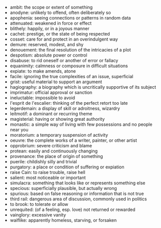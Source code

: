 * ambit: the scope or extent of something
* anodyne: unlikely to offend, often deliberately so
* apophenia: seeing connections or patterns in random data
* attenuated: weakened in force or effect
* blithely: happily, or in a joyous manner
* cachet: prestige, or the state of being respected
* cosset: care for and protect in an overindulgent way
* demure: reserved, modest, and shy
* denouement: the final resolution of the intricacies of a plot
* despotism: absolute power or control
* disabuse: to rid oneself or another of error or fallacy
* equanimity: calmness or composure in difficult situations
* expiate: to make amends, atone
* facile: ignoring the true complexities of an issue, superficial
* grist: useful material to support an argument
* hagiography: a biography which is uncritically supportive of its subject
* imprimatur: official approval or sanction
* ineluctable: impossible to avoid
* l'esprit de l'escalier: thinking of the perfect retort too late
* legerdemain: a display of skill or adroitness, wizardry
* leitmotif: a dominant or recurring theme
* magisterial: having or showing great authority
* monastic: a simple way of living with few possessions and no people near you
* moratorium: a temporary suspension of activity
* oeuvre: the complete works of a writer, painter, or other artist
* opprobrium: severe criticism and blame
* protean: easily and continuously changing
* provenance: the place of origin of something
* puerile: childishly silly and trivial
* purgatory: a place or condition of suffering or expiation
* raise Cain: to raise trouble, raise hell
* salient: most noticeable or important
* simulacra: something that looks like or represents something else
* specious: superficially plausible, but actually wrong
* spurious: based on false reasoning or information that is not true
* third rail: dangerous area of discussion, commonly used in politics
* to brook: to tolerate or allow
* unrequited: (of a feeling, esp. love) not returned or rewarded
* vainglory: excessive vanity
* waiflike: apparently homeless, starving, or forsaken
